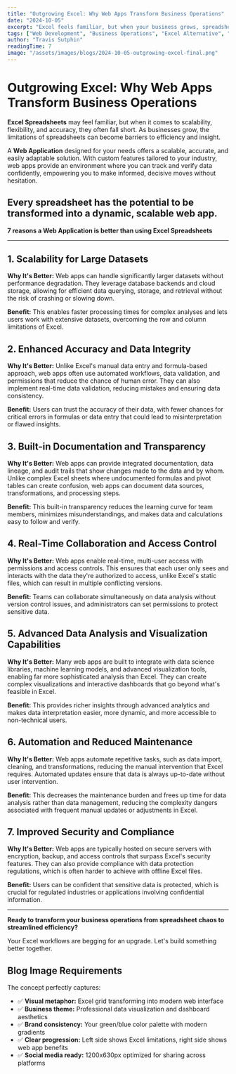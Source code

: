 ```yaml
---
title: "Outgrowing Excel: Why Web Apps Transform Business Operations"
date: "2024-10-05"
excerpt: "Excel feels familiar, but when your business grows, spreadsheets become barriers. Discover why web applications offer superior scalability, accuracy, and flexibility."
tags: ["Web Development", "Business Operations", "Excel Alternative", "Scalability"]
author: "Travis Sutphin"
readingTime: 7
image: "/assets/images/blogs/2024-10-05-outgrowing-excel-final.png"
---
```


# Outgrowing Excel: Why Web Apps Transform Business Operations

**Excel Spreadsheets** may feel familiar, but when it comes to scalability, flexibility, and accuracy, they often fall short. As businesses grow, the limitations of spreadsheets can become barriers to efficiency and insight.

A **Web Application** designed for your needs offers a scalable, accurate, and easily adaptable solution. With custom features tailored to your industry, web apps provide an environment where you can track and verify data confidently, empowering you to make informed, decisive moves without hesitation.

## Every spreadsheet has the potential to be transformed into a dynamic, scalable web app.

**7 reasons a Web Application is better than using Excel Spreadsheets**

---

## 1. Scalability for Large Datasets

**Why It's Better:** Web apps can handle significantly larger datasets without performance degradation. They leverage database backends and cloud storage, allowing for efficient data querying, storage, and retrieval without the risk of crashing or slowing down.

**Benefit:** This enables faster processing times for complex analyses and lets users work with extensive datasets, overcoming the row and column limitations of Excel.

## 2. Enhanced Accuracy and Data Integrity

**Why It's Better:** Unlike Excel's manual data entry and formula-based approach, web apps often use automated workflows, data validation, and permissions that reduce the chance of human error. They can also implement real-time data validation, reducing mistakes and ensuring data consistency.

**Benefit:** Users can trust the accuracy of their data, with fewer chances for critical errors in formulas or data entry that could lead to misinterpretation or flawed insights.

## 3. Built-in Documentation and Transparency

**Why It's Better:** Web apps can provide integrated documentation, data lineage, and audit trails that show changes made to the data and by whom. Unlike complex Excel sheets where undocumented formulas and pivot tables can create confusion, web apps can document data sources, transformations, and processing steps.

**Benefit:** This built-in transparency reduces the learning curve for team members, minimizes misunderstandings, and makes data and calculations easy to follow and verify.

## 4. Real-Time Collaboration and Access Control

**Why It's Better:** Web apps enable real-time, multi-user access with permissions and access controls. This ensures that each user only sees and interacts with the data they're authorized to access, unlike Excel's static files, which can result in multiple conflicting versions.

**Benefit:** Teams can collaborate simultaneously on data analysis without version control issues, and administrators can set permissions to protect sensitive data.

## 5. Advanced Data Analysis and Visualization Capabilities

**Why It's Better:** Many web apps are built to integrate with data science libraries, machine learning models, and advanced visualization tools, enabling far more sophisticated analysis than Excel. They can create complex visualizations and interactive dashboards that go beyond what's feasible in Excel.

**Benefit:** This provides richer insights through advanced analytics and makes data interpretation easier, more dynamic, and more accessible to non-technical users.

## 6. Automation and Reduced Maintenance

**Why It's Better:** Web apps automate repetitive tasks, such as data import, cleaning, and transformations, reducing the manual intervention that Excel requires. Automated updates ensure that data is always up-to-date without user intervention.

**Benefit:** This decreases the maintenance burden and frees up time for data analysis rather than data management, reducing the complexity dangers associated with frequent manual updates or adjustments in Excel.

## 7. Improved Security and Compliance

**Why It's Better:** Web apps are typically hosted on secure servers with encryption, backup, and access controls that surpass Excel's security features. They can also provide compliance with data protection regulations, which is often harder to achieve with offline Excel files.

**Benefit:** Users can be confident that sensitive data is protected, which is crucial for regulated industries or applications involving confidential information.

---

**Ready to transform your business operations from spreadsheet chaos to streamlined efficiency?**

Your Excel workflows are begging for an upgrade. Let's build something better together.

## Blog Image Requirements

The concept perfectly captures:

- ✅ **Visual metaphor:** Excel grid transforming into modern web interface
- ✅ **Business theme:** Professional data visualization and dashboard aesthetics
- ✅ **Brand consistency:** Your green/blue color palette with modern gradients
- ✅ **Clear progression:** Left side shows Excel limitations, right side shows web app benefits
- ✅ **Social media ready:** 1200x630px optimized for sharing across platforms